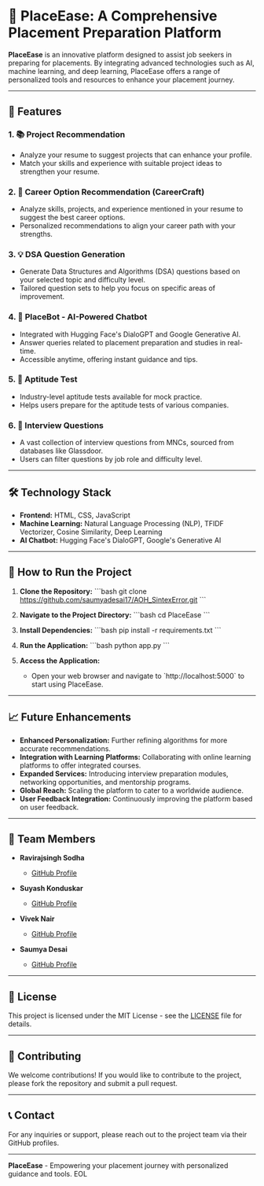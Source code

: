 # 🌟 PlaceEase: A Comprehensive Placement Preparation Platform

**PlaceEase** is an innovative platform designed to assist job seekers in preparing for placements. By integrating advanced technologies such as AI, machine learning, and deep learning, PlaceEase offers a range of personalized tools and resources to enhance your placement journey.

---

## 🚀 Features

### 1. 📚 **Project Recommendation**
   - Analyze your resume to suggest projects that can enhance your profile.
   - Match your skills and experience with suitable project ideas to strengthen your resume.

### 2. 🎯 **Career Option Recommendation (CareerCraft)**
   - Analyze skills, projects, and experience mentioned in your resume to suggest the best career options.
   - Personalized recommendations to align your career path with your strengths.

### 3. 💡 **DSA Question Generation**
   - Generate Data Structures and Algorithms (DSA) questions based on your selected topic and difficulty level.
   - Tailored question sets to help you focus on specific areas of improvement.

### 4. 🤖 **PlaceBot - AI-Powered Chatbot**
   - Integrated with Hugging Face's DialoGPT and Google Generative AI.
   - Answer queries related to placement preparation and studies in real-time.
   - Accessible anytime, offering instant guidance and tips.

### 5. 📝 **Aptitude Test**
   - Industry-level aptitude tests available for mock practice.
   - Helps users prepare for the aptitude tests of various companies.

### 6. 🎤 **Interview Questions**
   - A vast collection of interview questions from MNCs, sourced from databases like Glassdoor.
   - Users can filter questions by job role and difficulty level.

---

## 🛠️ Technology Stack

- **Frontend:** HTML, CSS, JavaScript
- **Machine Learning:** Natural Language Processing (NLP), TFIDF Vectorizer, Cosine Similarity, Deep Learning
- **AI Chatbot:** Hugging Face's DialoGPT, Google's Generative AI

---

## 📝 How to Run the Project

1. **Clone the Repository:**
   \`\`\`bash
   git clone https://github.com/saumyadesai17/AOH_SintexError.git
   \`\`\`
   
2. **Navigate to the Project Directory:**
   \`\`\`bash
   cd PlaceEase
   \`\`\`

3. **Install Dependencies:**
   \`\`\`bash
   pip install -r requirements.txt
   \`\`\`

4. **Run the Application:**
   \`\`\`bash
   python app.py
   \`\`\`

5. **Access the Application:**
   - Open your web browser and navigate to \`http://localhost:5000\` to start using PlaceEase.

---

## 📈 Future Enhancements

- **Enhanced Personalization:** Further refining algorithms for more accurate recommendations.
- **Integration with Learning Platforms:** Collaborating with online learning platforms to offer integrated courses.
- **Expanded Services:** Introducing interview preparation modules, networking opportunities, and mentorship programs.
- **Global Reach:** Scaling the platform to cater to a worldwide audience.
- **User Feedback Integration:** Continuously improving the platform based on user feedback.

---

## 👥 Team Members

- **Ravirajsingh Sodha**
  - [GitHub Profile](https://github.com/raviraj-441)

- **Suyash Konduskar**
  - [GitHub Profile](https://github.com/konduskarsuyash)

- **Vivek Nair**
  - [GitHub Profile](https://github.com/VivekNair2)

- **Saumya Desai**
  - [GitHub Profile](https://github.com/saumyadesai17)

---

## 📜 License

This project is licensed under the MIT License - see the [LICENSE](LICENSE) file for details.

---

## 🤝 Contributing

We welcome contributions! If you would like to contribute to the project, please fork the repository and submit a pull request.

---

## 📞 Contact

For any inquiries or support, please reach out to the project team via their GitHub profiles.

---

**PlaceEase** - Empowering your placement journey with personalized guidance and tools.
EOL
